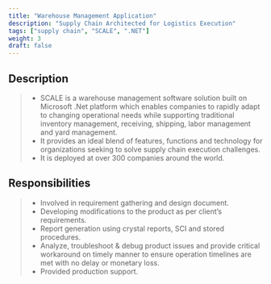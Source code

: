 ```yaml
---
title: "Warehouse Management Application"
description: "Supply Chain Architected for Logistics Execution"
tags: ["supply chain", "SCALE", ".NET"]
weight: 3
draft: false
---
```


Description
----

> - SCALE is a warehouse management software solution built on Microsoft .Net platform which enables companies to rapidly adapt to changing operational needs while supporting traditional inventory management, receiving, shipping, labor management and yard management.
> - It provides an ideal blend of features, functions and technology for organizations seeking to solve supply chain execution challenges.
> - It is deployed at over 300 companies around the world.

Responsibilities
----

> - Involved in requirement gathering and design document.
> - Developing modifications to the product as per client’s requirements.
> -  Report generation using crystal reports, SCI and stored procedures.
> - Analyze, troubleshoot & debug product issues and provide critical workaround on timely manner to ensure operation timelines are met with no delay or monetary loss.
> - Provided production support.